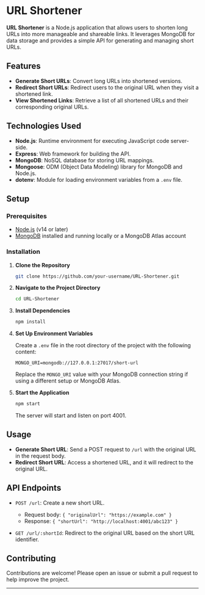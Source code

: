 
# URL Shortener

**URL Shortener** is a Node.js application that allows users to shorten long URLs into more manageable and shareable links. It leverages MongoDB for data storage and provides a simple API for generating and managing short URLs.

## Features

- **Generate Short URLs**: Convert long URLs into shortened versions.
- **Redirect Short URLs**: Redirect users to the original URL when they visit a shortened link.
- **View Shortened Links**: Retrieve a list of all shortened URLs and their corresponding original URLs.

## Technologies Used

- **Node.js**: Runtime environment for executing JavaScript code server-side.
- **Express**: Web framework for building the API.
- **MongoDB**: NoSQL database for storing URL mappings.
- **Mongoose**: ODM (Object Data Modeling) library for MongoDB and Node.js.
- **dotenv**: Module for loading environment variables from a `.env` file.

## Setup

### Prerequisites

- [Node.js](https://nodejs.org/) (v14 or later)
- [MongoDB](https://www.mongodb.com/) installed and running locally or a MongoDB Atlas account

### Installation

1. **Clone the Repository**

   ```bash
   git clone https://github.com/your-username/URL-Shortener.git
   ```

2. **Navigate to the Project Directory**

   ```bash
   cd URL-Shortener
   ```

3. **Install Dependencies**

   ```bash
   npm install
   ```

4. **Set Up Environment Variables**

   Create a `.env` file in the root directory of the project with the following content:

   ```env
   MONGO_URI=mongodb://127.0.0.1:27017/short-url
   ```

   Replace the `MONGO_URI` value with your MongoDB connection string if using a different setup or MongoDB Atlas.

5. **Start the Application**

   ```bash
   npm start
   ```

   The server will start and listen on port 4001.

## Usage

- **Generate Short URL**: Send a POST request to `/url` with the original URL in the request body.
- **Redirect Short URL**: Access a shortened URL, and it will redirect to the original URL.

## API Endpoints

- `POST /url`: Create a new short URL.
  - Request body: `{ "originalUrl": "https://example.com" }`
  - Response: `{ "shortUrl": "http://localhost:4001/abc123" }`

- `GET /url/:shortId`: Redirect to the original URL based on the short URL identifier.

## Contributing

Contributions are welcome! Please open an issue or submit a pull request to help improve the project.

---

